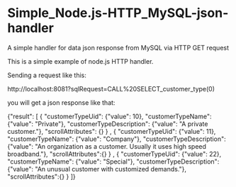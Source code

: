 # Simple_Node.js-HTTP_MySQL-json-handler
A simple handler for data json response from MySQL via HTTP GET request


This is a simple example of node.js HTTP handler.

Sending a request like this:

http://localhost:8081?sqlRequest=CALL%20SELECT_customer_type(0)

you will get a json response like that:
	


{"result": [
  {
    "customerTypeUid": {"value": 10},
    "customerTypeName": {"value": "Private"},
    "customerTypeDescription": {"value": "A private customer."},
    "scrollAttributes": {}
  }
  , {
    "customerTypeUid": {"value": 11},
    "customerTypeName": {"value": "Company"},
    "customerTypeDescription": {"value": "An organization as a customer. Usually it uses high speed broadband."},
    "scrollAttributes":{}
  }
  , {
    "customerTypeUid": {"value": 22},
    "customerTypeName": {"value": "Special"},
    "customerTypeDescription": {"value": "An unusual customer with customized demands."},
    "scrollAttributes":{}
  }
]}


